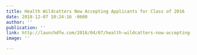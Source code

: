 ```yaml
---
title: Health Wildcatters Now Accepting Applicants for Class of 2016
date: 2018-12-07 10:24:16 -0600
author: ''
publication: ''
link: http://launchdfw.com/2016/04/07/health-wildcatters-now-accepting-applicants-class-2016/
image: ''

---
```

